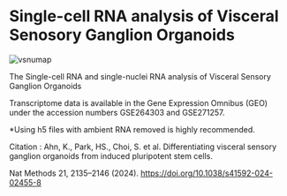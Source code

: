 # Single-cell RNA analysis of Visceral Senosory Ganglion Organoids

![vsnumap](https://github.com/user-attachments/assets/54ed99b8-e286-48ac-b6a0-3e60d722aa8c)

The Single-cell RNA and single-nuclei RNA analysis of Visceral Sensory Ganglion Organoids

Transcriptome data is available in the Gene Expression Omnibus (GEO) 
under the accession numbers GSE264303 and GSE271257.

*Using h5 files with ambient RNA removed is highly recommended.

Citation : 
Ahn, K., Park, HS., Choi, S. et al. Differentiating visceral sensory ganglion organoids from induced pluripotent stem cells. 

Nat Methods 21, 2135–2146 (2024). 
https://doi.org/10.1038/s41592-024-02455-8
